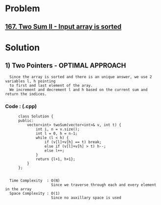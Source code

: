 # Problem
 
## [167. Two Sum II - Input array is sorted](https://leetcode.com/problems/two-sum-ii-input-array-is-sorted/)


# Solution 
                         
## 1) Two Pointers - OPTIMAL APPROACH

      Since the array is sorted and there is an unique answer, we use 2 variables l, h pointing
      to first and last element of the aray.
      We increment and decrement l and h based on the current sum and return the indices.  
      
      
   ### Code : (.cpp)
    
          class Solution {
          public:
              vector<int> twoSum(vector<int>& v, int t) {
                  int i, n = v.size();
                  int l = 0, h = n-1;
                  while (l < h) {
                      if (v[l]+v[h] == t) break;
                      else if (v[l]+v[h] > t) h--;
                      else l++;
                  }
                  return {l+1, h+1}; 
              }
          };

 
      Time Complexity  : O(N) 
                         Since we traverse through each and every element in the array
      Space Complexity : O(1)
                         Since no auxillary space is used
